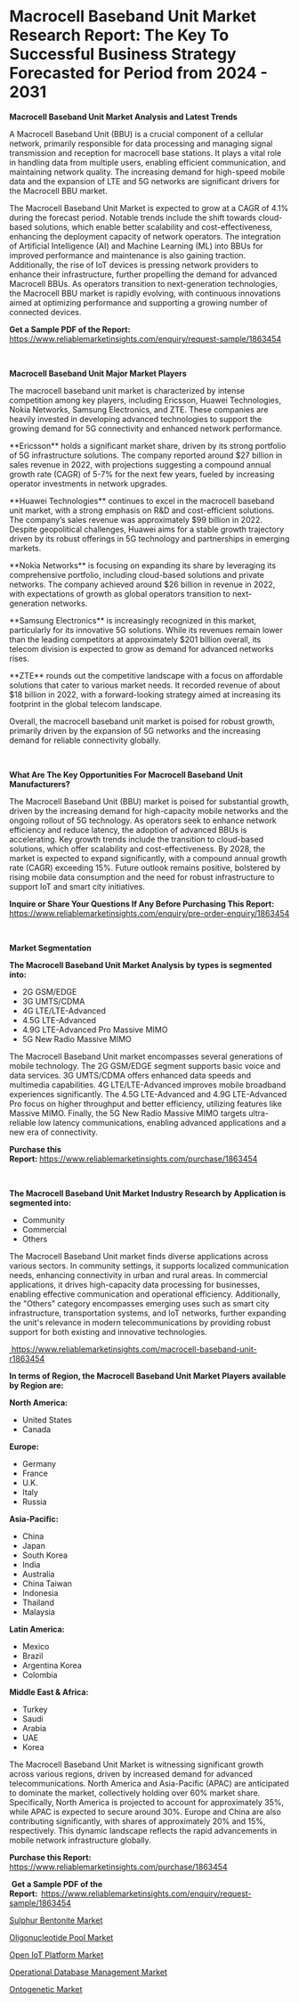 <p><h1>Macrocell Baseband Unit Market Research Report: The Key To Successful Business Strategy Forecasted for Period from 2024 - 2031</h1></p><p><strong>Macrocell Baseband Unit Market Analysis and Latest Trends</strong></p>
<p><p>A Macrocell Baseband Unit (BBU) is a crucial component of a cellular network, primarily responsible for data processing and managing signal transmission and reception for macrocell base stations. It plays a vital role in handling data from multiple users, enabling efficient communication, and maintaining network quality. The increasing demand for high-speed mobile data and the expansion of LTE and 5G networks are significant drivers for the Macrocell BBU market.</p><p>The Macrocell Baseband Unit Market is expected to grow at a CAGR of 4.1% during the forecast period. Notable trends include the shift towards cloud-based solutions, which enable better scalability and cost-effectiveness, enhancing the deployment capacity of network operators. The integration of Artificial Intelligence (AI) and Machine Learning (ML) into BBUs for improved performance and maintenance is also gaining traction. Additionally, the rise of IoT devices is pressing network providers to enhance their infrastructure, further propelling the demand for advanced Macrocell BBUs. As operators transition to next-generation technologies, the Macrocell BBU market is rapidly evolving, with continuous innovations aimed at optimizing performance and supporting a growing number of connected devices.</p></p>
<p><strong>Get a Sample PDF of the Report:&nbsp;</strong> <a href="https://www.reliablemarketinsights.com/enquiry/request-sample/1863454?utm_campaign=1347&utm_medium=2&utm_source=Github&utm_content=ia&utm_term=21102024&utm_id=macrocell-baseband-unit">https://www.reliablemarketinsights.com/enquiry/request-sample/1863454</a></p>
<p>&nbsp;</p>
<p><strong>Macrocell Baseband Unit Major Market Players</strong></p>
<p><p>The macrocell baseband unit market is characterized by intense competition among key players, including Ericsson, Huawei Technologies, Nokia Networks, Samsung Electronics, and ZTE. These companies are heavily invested in developing advanced technologies to support the growing demand for 5G connectivity and enhanced network performance.</p><p>**Ericsson** holds a significant market share, driven by its strong portfolio of 5G infrastructure solutions. The company reported around $27 billion in sales revenue in 2022, with projections suggesting a compound annual growth rate (CAGR) of 5-7% for the next few years, fueled by increasing operator investments in network upgrades.</p><p>**Huawei Technologies** continues to excel in the macrocell baseband unit market, with a strong emphasis on R&D and cost-efficient solutions. The company’s sales revenue was approximately $99 billion in 2022. Despite geopolitical challenges, Huawei aims for a stable growth trajectory driven by its robust offerings in 5G technology and partnerships in emerging markets.</p><p>**Nokia Networks** is focusing on expanding its share by leveraging its comprehensive portfolio, including cloud-based solutions and private networks. The company achieved around $26 billion in revenue in 2022, with expectations of growth as global operators transition to next-generation networks.</p><p>**Samsung Electronics** is increasingly recognized in this market, particularly for its innovative 5G solutions. While its revenues remain lower than the leading competitors at approximately $201 billion overall, its telecom division is expected to grow as demand for advanced networks rises.</p><p>**ZTE** rounds out the competitive landscape with a focus on affordable solutions that cater to various market needs. It recorded revenue of about $18 billion in 2022, with a forward-looking strategy aimed at increasing its footprint in the global telecom landscape.</p><p>Overall, the macrocell baseband unit market is poised for robust growth, primarily driven by the expansion of 5G networks and the increasing demand for reliable connectivity globally.</p></p>
<p>&nbsp;</p>
<p><strong>What Are The Key Opportunities For Macrocell Baseband Unit Manufacturers?</strong></p>
<p><p>The Macrocell Baseband Unit (BBU) market is poised for substantial growth, driven by the increasing demand for high-capacity mobile networks and the ongoing rollout of 5G technology. As operators seek to enhance network efficiency and reduce latency, the adoption of advanced BBUs is accelerating. Key growth trends include the transition to cloud-based solutions, which offer scalability and cost-effectiveness. By 2028, the market is expected to expand significantly, with a compound annual growth rate (CAGR) exceeding 15%. Future outlook remains positive, bolstered by rising mobile data consumption and the need for robust infrastructure to support IoT and smart city initiatives.</p></p>
<p><strong>Inquire or Share Your Questions If Any Before Purchasing This Report:</strong> <a href="https://www.reliablemarketinsights.com/enquiry/pre-order-enquiry/1863454?utm_campaign=1347&utm_medium=2&utm_source=Github&utm_content=ia&utm_term=21102024&utm_id=macrocell-baseband-unit">https://www.reliablemarketinsights.com/enquiry/pre-order-enquiry/1863454</a></p>
<p>&nbsp;</p>
<p><strong>Market Segmentation</strong></p>
<p><strong>The Macrocell Baseband Unit Market Analysis by types is segmented into:</strong></p>
<p><ul><li>2G GSM/EDGE</li><li>3G UMTS/CDMA</li><li>4G LTE/LTE-Advanced</li><li>4.5G LTE-Advanced</li><li>4.9G LTE-Advanced Pro Massive MIMO</li><li>5G New Radio Massive MIMO</li></ul></p>
<p><p>The Macrocell Baseband Unit market encompasses several generations of mobile technology. The 2G GSM/EDGE segment supports basic voice and data services. 3G UMTS/CDMA offers enhanced data speeds and multimedia capabilities. 4G LTE/LTE-Advanced improves mobile broadband experiences significantly. The 4.5G LTE-Advanced and 4.9G LTE-Advanced Pro focus on higher throughput and better efficiency, utilizing features like Massive MIMO. Finally, the 5G New Radio Massive MIMO targets ultra-reliable low latency communications, enabling advanced applications and a new era of connectivity.</p></p>
<p><strong>Purchase this Report:&nbsp;</strong><a href="https://www.reliablemarketinsights.com/purchase/1863454?utm_campaign=1347&utm_medium=2&utm_source=Github&utm_content=ia&utm_term=21102024&utm_id=macrocell-baseband-unit">https://www.reliablemarketinsights.com/purchase/1863454</a></p>
<p>&nbsp;</p>
<p><strong>The Macrocell Baseband Unit Market Industry Research by Application is segmented into:</strong></p>
<p><ul><li>Community</li><li>Commercial</li><li>Others</li></ul></p>
<p><p>The Macrocell Baseband Unit market finds diverse applications across various sectors. In community settings, it supports localized communication needs, enhancing connectivity in urban and rural areas. In commercial applications, it drives high-capacity data processing for businesses, enabling effective communication and operational efficiency. Additionally, the "Others" category encompasses emerging uses such as smart city infrastructure, transportation systems, and IoT networks, further expanding the unit's relevance in modern telecommunications by providing robust support for both existing and innovative technologies.</p></p>
<p><a href="https://www.reliablemarketinsights.com/macrocell-baseband-unit-r1863454?utm_campaign=1347&utm_medium=2&utm_source=Github&utm_content=ia&utm_term=21102024&utm_id=macrocell-baseband-unit">&nbsp;https://www.reliablemarketinsights.com/macrocell-baseband-unit-r1863454</a></p>
<p><strong>In terms of Region, the Macrocell Baseband Unit Market Players available by Region are:</strong></p>
<p>
    <p> <strong> North America: </strong>
        <ul>
            <li>United States</li>
            <li>Canada</li>
        </ul>
        </p> 
    <p> <strong> Europe: </strong>
        <ul>
            <li>Germany</li>
            <li>France</li>
            <li>U.K.</li>
            <li>Italy</li>
            <li>Russia</li>
        </ul>
        </p> 
    <p> <strong> Asia-Pacific: </strong>
        <ul>
            <li>China</li>
            <li>Japan</li>
            <li>South Korea</li>
            <li>India</li>
            <li>Australia</li>
            <li>China Taiwan</li>
            <li>Indonesia</li>
            <li>Thailand</li>
            <li>Malaysia</li>
        </ul>
        </p> 
    <p> <strong> Latin America: </strong>
        <ul>
            <li>Mexico</li>
            <li>Brazil</li>
            <li>Argentina Korea</li>
            <li>Colombia</li>
        </ul>
        </p> 
    <p> <strong> Middle East & Africa: </strong>
        <ul>
            <li>Turkey</li>
            <li>Saudi</li>
            <li>Arabia</li>
            <li>UAE</li>
            <li>Korea</li>
        </ul>
    </p>
    </p>
<p><p>The Macrocell Baseband Unit Market is witnessing significant growth across various regions, driven by increased demand for advanced telecommunications. North America and Asia-Pacific (APAC) are anticipated to dominate the market, collectively holding over 60% market share. Specifically, North America is projected to account for approximately 35%, while APAC is expected to secure around 30%. Europe and China are also contributing significantly, with shares of approximately 20% and 15%, respectively. This dynamic landscape reflects the rapid advancements in mobile network infrastructure globally.</p></p>
<p><strong>Purchase this Report: </strong><a href="https://www.reliablemarketinsights.com/purchase/1863454?utm_campaign=1347&utm_medium=2&utm_source=Github&utm_content=ia&utm_term=21102024&utm_id=macrocell-baseband-unit">https://www.reliablemarketinsights.com/purchase/1863454</a></p>
<p>&nbsp;<strong>Get a Sample PDF of the Report:&nbsp;&nbsp;</strong><a href="https://www.reliablemarketinsights.com/enquiry/request-sample/1863454?utm_campaign=1347&utm_medium=2&utm_source=Github&utm_content=ia&utm_term=21102024&utm_id=macrocell-baseband-unit">https://www.reliablemarketinsights.com/enquiry/request-sample/1863454</a></p>
<p><strong></strong></p>
<p><p><a href="https://www.linkedin.com/pulse/sulphur-bentonite-market-outlook-forecast-from-2024-2031-resampling-axhgc?utm_campaign=1347&utm_medium=2&utm_source=Github&utm_content=ia&utm_term=21102024&utm_id=macrocell-baseband-unit">Sulphur Bentonite Market</a></p><p><a href="https://www.linkedin.com/pulse/oligonucleotide-pool-market-size-growth-trends-statistics-ok52c?utm_campaign=1347&utm_medium=2&utm_source=Github&utm_content=ia&utm_term=21102024&utm_id=macrocell-baseband-unit">Oligonucleotide Pool Market</a></p><p><a href="https://www.linkedin.com/pulse/open-iot-platform-momentum-charting-138-cagr-path-2024-2031-sct7c?utm_campaign=1347&utm_medium=2&utm_source=Github&utm_content=ia&utm_term=21102024&utm_id=macrocell-baseband-unit">Open IoT Platform Market</a></p><p><a href="https://www.linkedin.com/pulse/strategic-market-insights-global-operational-database-management-9q4jc?utm_campaign=1347&utm_medium=2&utm_source=Github&utm_content=ia&utm_term=21102024&utm_id=macrocell-baseband-unit">Operational Database Management Market</a></p><p><a href="https://www.linkedin.com/pulse/key-drivers-ontogenetic-market-trends-future-outlook-zyzlc?utm_campaign=1347&utm_medium=2&utm_source=Github&utm_content=ia&utm_term=21102024&utm_id=macrocell-baseband-unit">Ontogenetic Market</a></p></p>